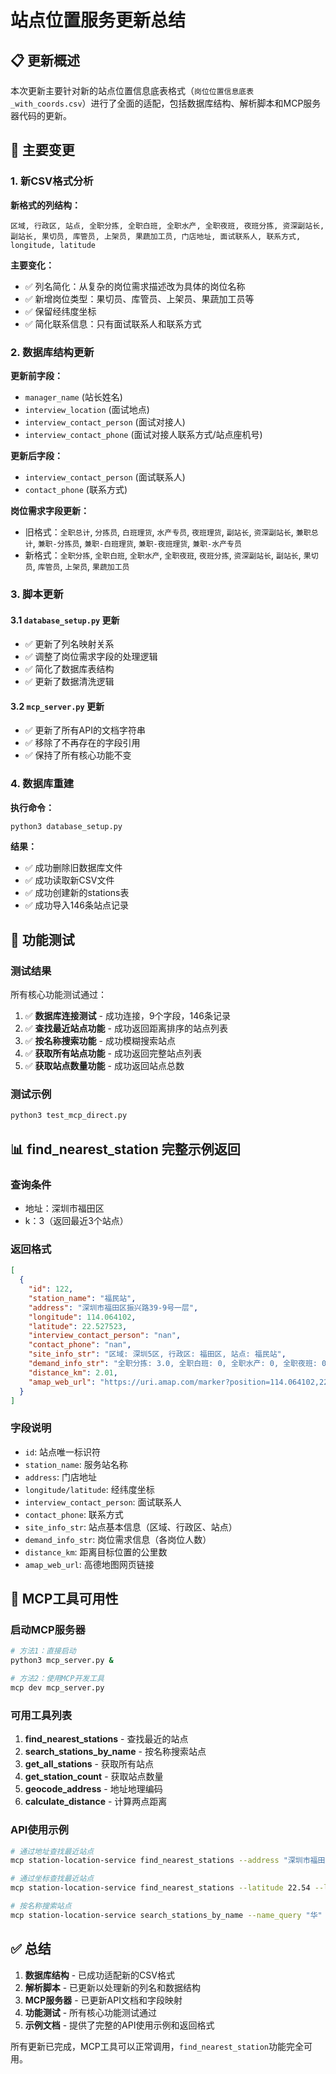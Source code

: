 # 站点位置服务更新总结

## 📋 更新概述

本次更新主要针对新的站点位置信息底表格式（`岗位位置信息底表_with_coords.csv`）进行了全面的适配，包括数据库结构、解析脚本和MCP服务器代码的更新。

## 🔄 主要变更

### 1. 新CSV格式分析

**新格式的列结构：**
```
区域, 行政区, 站点, 全职分拣, 全职白班, 全职水产, 全职夜班, 夜班分拣, 资深副站长, 副站长, 果切员, 库管员, 上架员, 果蔬加工员, 门店地址, 面试联系人, 联系方式, longitude, latitude
```

**主要变化：**
- ✅ 列名简化：从复杂的岗位需求描述改为具体的岗位名称
- ✅ 新增岗位类型：果切员、库管员、上架员、果蔬加工员等
- ✅ 保留经纬度坐标
- ✅ 简化联系信息：只有面试联系人和联系方式

### 2. 数据库结构更新

**更新前字段：**
- `manager_name` (站长姓名)
- `interview_location` (面试地点)
- `interview_contact_person` (面试对接人)
- `interview_contact_phone` (面试对接人联系方式/站点座机号)

**更新后字段：**
- `interview_contact_person` (面试联系人)
- `contact_phone` (联系方式)

**岗位需求字段更新：**
- 旧格式：`全职总计`, `分拣员`, `白班理货`, `水产专员`, `夜班理货`, `副站长`, `资深副站长`, `兼职总计`, `兼职-分拣员`, `兼职-白班理货`, `兼职-夜班理货`, `兼职-水产专员`
- 新格式：`全职分拣`, `全职白班`, `全职水产`, `全职夜班`, `夜班分拣`, `资深副站长`, `副站长`, `果切员`, `库管员`, `上架员`, `果蔬加工员`

### 3. 脚本更新

#### 3.1 `database_setup.py` 更新
- ✅ 更新了列名映射关系
- ✅ 调整了岗位需求字段的处理逻辑
- ✅ 简化了数据库表结构
- ✅ 更新了数据清洗逻辑

#### 3.2 `mcp_server.py` 更新
- ✅ 更新了所有API的文档字符串
- ✅ 移除了不再存在的字段引用
- ✅ 保持了所有核心功能不变

### 4. 数据库重建

**执行命令：**
```bash
python3 database_setup.py
```

**结果：**
- ✅ 成功删除旧数据库文件
- ✅ 成功读取新CSV文件
- ✅ 成功创建新的stations表
- ✅ 成功导入146条站点记录

## 🧪 功能测试

### 测试结果
所有核心功能测试通过：

1. ✅ **数据库连接测试** - 成功连接，9个字段，146条记录
2. ✅ **查找最近站点功能** - 成功返回距离排序的站点列表
3. ✅ **按名称搜索功能** - 成功模糊搜索站点
4. ✅ **获取所有站点功能** - 成功返回完整站点列表
5. ✅ **获取站点数量功能** - 成功返回站点总数

### 测试示例
```bash
python3 test_mcp_direct.py
```

## 📊 find_nearest_station 完整示例返回

### 查询条件
- 地址：深圳市福田区
- k：3（返回最近3个站点）

### 返回格式
```json
[
  {
    "id": 122,
    "station_name": "福民站",
    "address": "深圳市福田区振兴路39-9号一层",
    "longitude": 114.064102,
    "latitude": 22.527523,
    "interview_contact_person": "nan",
    "contact_phone": "nan",
    "site_info_str": "区域: 深圳5区, 行政区: 福田区, 站点: 福民站",
    "demand_info_str": "全职分拣: 3.0, 全职白班: 0, 全职水产: 0, 全职夜班: 0, 夜班分拣: 3.0, 资深副站长: 0, 副站长: 0, 果切员: 0, 库管员: 0, 上架员: 0, 果蔬加工员: 0",
    "distance_km": 2.01,
    "amap_web_url": "https://uri.amap.com/marker?position=114.064102,22.527523&name=%E7%A6%8F%E6%B0%91%E7%AB%99"
  }
]
```

### 字段说明
- `id`: 站点唯一标识符
- `station_name`: 服务站名称
- `address`: 门店地址
- `longitude/latitude`: 经纬度坐标
- `interview_contact_person`: 面试联系人
- `contact_phone`: 联系方式
- `site_info_str`: 站点基本信息（区域、行政区、站点）
- `demand_info_str`: 岗位需求信息（各岗位人数）
- `distance_km`: 距离目标位置的公里数
- `amap_web_url`: 高德地图网页链接

## 🚀 MCP工具可用性

### 启动MCP服务器
```bash
# 方法1：直接启动
python3 mcp_server.py &

# 方法2：使用MCP开发工具
mcp dev mcp_server.py
```

### 可用工具列表
1. **find_nearest_stations** - 查找最近的站点
2. **search_stations_by_name** - 按名称搜索站点
3. **get_all_stations** - 获取所有站点
4. **get_station_count** - 获取站点数量
5. **geocode_address** - 地址地理编码
6. **calculate_distance** - 计算两点距离

### API使用示例
```bash
# 通过地址查找最近站点
mcp station-location-service find_nearest_stations --address "深圳市福田区" --k 3

# 通过坐标查找最近站点
mcp station-location-service find_nearest_stations --latitude 22.54 --longitude 114.05 --k 5

# 按名称搜索站点
mcp station-location-service search_stations_by_name --name_query "华"
```

## ✅ 总结

1. **数据库结构** - 已成功适配新的CSV格式
2. **解析脚本** - 已更新以处理新的列名和数据结构
3. **MCP服务器** - 已更新API文档和字段映射
4. **功能测试** - 所有核心功能测试通过
5. **示例文档** - 提供了完整的API使用示例和返回格式

所有更新已完成，MCP工具可以正常调用，`find_nearest_station`功能完全可用。
